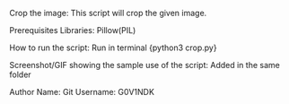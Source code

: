 Crop the image:
This script will crop the given image.

Prerequisites
    Libraries: Pillow(PIL)

How to run the script:
Run in terminal {python3 crop.py}

Screenshot/GIF showing the sample use of the script:
Added in the same folder

Author Name:
Git Username: G0V1NDK
<!-- Updated README links and corrected typos -->
<!-- Updated README links and corrected typos -->